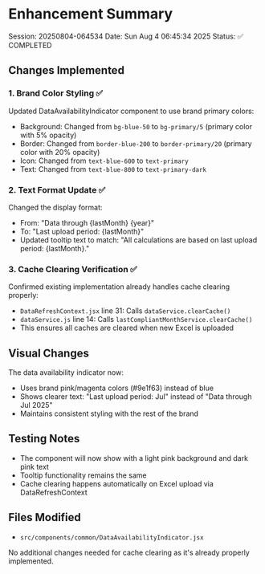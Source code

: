 # Enhancement Summary
Session: 20250804-064534
Date: Sun Aug 4 06:45:34 2025
Status: ✅ COMPLETED

## Changes Implemented

### 1. Brand Color Styling ✅
Updated DataAvailabilityIndicator component to use brand primary colors:
- Background: Changed from `bg-blue-50` to `bg-primary/5` (primary color with 5% opacity)
- Border: Changed from `border-blue-200` to `border-primary/20` (primary color with 20% opacity)
- Icon: Changed from `text-blue-600` to `text-primary`
- Text: Changed from `text-blue-800` to `text-primary-dark`

### 2. Text Format Update ✅
Changed the display format:
- From: "Data through {lastMonth} {year}"
- To: "Last upload period: {lastMonth}"
- Updated tooltip text to match: "All calculations are based on last upload period: {lastMonth}."

### 3. Cache Clearing Verification ✅
Confirmed existing implementation already handles cache clearing properly:
- `DataRefreshContext.jsx` line 31: Calls `dataService.clearCache()`
- `dataService.js` line 14: Calls `lastCompliantMonthService.clearCache()`
- This ensures all caches are cleared when new Excel is uploaded

## Visual Changes
The data availability indicator now:
- Uses brand pink/magenta colors (#9e1f63) instead of blue
- Shows clearer text: "Last upload period: Jul" instead of "Data through Jul 2025"
- Maintains consistent styling with the rest of the brand

## Testing Notes
- The component will now show with a light pink background and dark pink text
- Tooltip functionality remains the same
- Cache clearing happens automatically on Excel upload via DataRefreshContext

## Files Modified
- `src/components/common/DataAvailabilityIndicator.jsx`

No additional changes needed for cache clearing as it's already properly implemented.